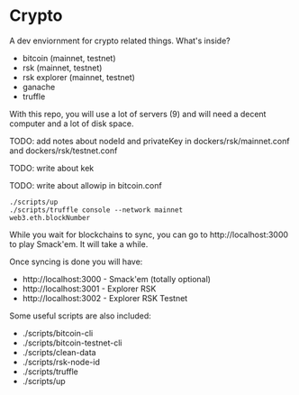 # Crypto

A dev enviornment for crypto related things. What's inside?

* bitcoin (mainnet, testnet)
* rsk (mainnet, testnet)
* rsk explorer (mainnet, testnet)
* ganache
* truffle

With this repo, you will use a lot of servers (9) and will need a decent computer
and a lot of disk space.

TODO: add notes about nodeId and privateKey in dockers/rsk/mainnet.conf and
dockers/rsk/testnet.conf

TODO: write about kek

TODO: write about allowip in bitcoin.conf

```
./scripts/up
./scripts/truffle console --network mainnet
web3.eth.blockNumber
```

While you wait for blockchains to sync, you can go to http://localhost:3000 to
play Smack'em. It will take a while.

Once syncing is done you will have:

* http://localhost:3000 - Smack'em (totally optional)
* http://localhost:3001 - Explorer RSK
* http://localhost:3002 - Explorer RSK Testnet

Some useful scripts are also included:

* ./scripts/bitcoin-cli
* ./scripts/bitcoin-testnet-cli
* ./scripts/clean-data
* ./scripts/rsk-node-id
* ./scripts/truffle
* ./scripts/up
